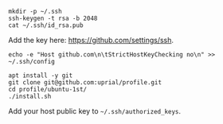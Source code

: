     mkdir -p ~/.ssh
    ssh-keygen -t rsa -b 2048
    cat ~/.ssh/id_rsa.pub

Add the key here: https://github.com/settings/ssh.

    echo -e "Host github.com\n\tStrictHostKeyChecking no\n" >> ~/.ssh/config

    apt install -y git
    git clone git@github.com:uprial/profile.git
    cd profile/ubuntu-1st/
    ./install.sh

Add your host public key to `~/.ssh/authorized_keys`.

